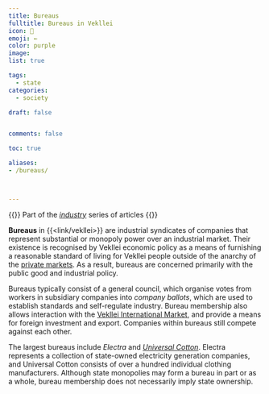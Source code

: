 ```yaml
---
title: Bureaus
fulltitle: Bureaus in Vekllei
icon: 🏢
emoji: ←
color: purple
image:
list: true

tags:
  - state
categories:
  - society

draft: false


comments: false

toc: true

aliases:
- /bureaus/



---
```

{{<note series>}}
 Part of the *[industry](/industry/)* series of articles
{{</note>}}

**Bureaus** in {{<link/vekllei>}} are industrial syndicates of companies that represent substantial or monopoly power over an industrial market. Their existence is recognised by Vekllei economic policy as a means of furnishing a reasonable standard of living for Vekllei people outside of the anarchy of the [private markets](/factbook/society/state/finance/#domestic-markets). As a result, bureaus are concerned primarily with the public good and industrial policy.

Bureaus typically consist of a general council, which organise votes from workers in subsidiary companies into *company ballots*, which are used to establish standards and self-regulate industry. Bureau membership also allows interaction with the [Vekllei International Market](/factbook/society/state/finance/#international-markets), and provide a means for foreign investment and export. Companies within bureaus still compete against each other.

The largest bureaus include *Electra* and [*Universal Cotton*](/universal-cotton/). Electra represents a collection of state-owned electricity generation companies, and Universal Cotton consists of over a hundred individual clothing manufacturers. Although state monopolies may form a bureau in part or as a whole, bureau membership does not necessarily imply state ownership.

